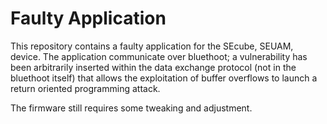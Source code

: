 # Faulty Application
This repository contains a faulty application for the SEcube, SEUAM, device.
The application communicate over bluethoot; 
a vulnerability has been arbitrarily inserted within the data exchange protocol (not in the bluethoot itself) that allows the exploitation of buffer overflows to launch a return oriented programming attack.

The firmware still requires some tweaking and adjustment.